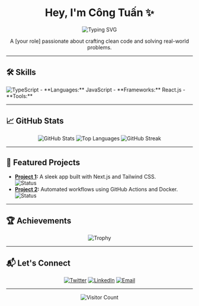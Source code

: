 <div align="center">

# Hey, I'm Công Tuấn ✨

<img src="https://readme-typing-svg.demolab.com?font=Fira+Code&size=24&pause=1000&color=0000FF¢er=true&vCenter=true&width=435&lines=Full-Stack+Developer;Open+Source+Enthusiast;Always+Learning+New+Tech" alt="Typing SVG" />

A [your role] passionate about crafting clean code and solving real-world problems.

</div>

---

## 🛠️ Skills
<img src="https://img.shields.io/badge/TypeScript-3178C6?style=flat&logo=typescript&logoColor=white" alt="TypeScript" />
- **Languages:** JavaScript
- **Frameworks:** React.js  
- **Tools:** 

---

## 📈 GitHub Stats
<div align="center">
  <img src="https://github-readme-stats.vercel.app/api?username=Jerry-1510&show_icons=true&theme=transparent&hide_border=true" alt="GitHub Stats" />
  <img src="https://github-readme-stats.vercel.app/api/top-langs/?username=Jerry-1510&layout=compact&theme=transparent&hide_border=true" alt="Top Languages" />
  <img src="https://github-readme-streak-stats.herokuapp.com?user=Jerry-1510&theme=transparent&hide_border=true" alt="GitHub Streak" />
</div>

---

## 🌟 Featured Projects
- **[Project 1](link):** A sleek app built with Next.js and Tailwind CSS.  
  ![Status](https://img.shields.io/badge/Status-Active-brightgreen?style=flat)  
- **[Project 2](link):** Automated workflows using GitHub Actions and Docker.  
  ![Status](https://img.shields.io/badge/Status-In_Progress-orange?style=flat)  

---

## 🏆 Achievements
<div align="center">
  <img src="https://github-profile-trophy.vercel.app/?username=Jerry-1510&theme=onedark&no-frame=true&margin-w=15" alt="Trophy" />
</div>

---

## 📬 Let's Connect
<div align="center">
  <a href="[Twitter-link]"><img src="https://img.shields.io/badge/Twitter-1DA1F2?style=flat&logo=twitter&logoColor=white" alt="Twitter"></a>
  <a href="[LinkedIn-link]"><img src="https://img.shields.io/badge/LinkedIn-0A66C2?style=flat&logo=linkedin&logoColor=white" alt="LinkedIn"></a>
  <a href="mailto:[your-email]"><img src="https://img.shields.io/badge/Email-D14836?style=flat&logo=gmail&logoColor=white" alt="Email"></a>
</div>

---

<div align="center">
  <img src="https://visitor-badge.laobi.icu/badge?page_id=Jerry-1510.Jerry-1510" alt="Visitor Count" />
</div>
